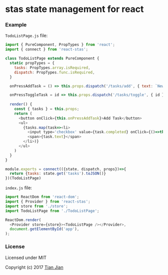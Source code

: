 stas state management for react
=================================

### Example
`TodoListPage.js` file:
```js
import { PureComponent, PropTypes } from 'react';
import { connect } from 'react-stas';

class TodoListPage extends PureComponent {
  static propTypes = {
    tasks: PropTypes.array.isRequired,
    dispatch: PropTypes.func.isRequired,
  }

  onPressAddTask = () => this.props.dispatch('/tasks/add', { text: `New Task ${Date.now()}` })

  onPressToggleTask = id => this.props.dispatch('/tasks/toggle', { id })
  
  render() {
    const { tasks } = this.props;
    return (
      <button onClick={this.onPressAddTask}>Add Task</button>
      <ul>
        {tasks.map(task=><li>
          <input type='checkbox' value={task.completed} onClick={()=>this.onPressToggleTask(task.id)}/>
          <span>{task.text}</span>
        </li>)}
      </ul>
    )
  }
}

module.exports = connect(({state, dispatch, props})=>{
  return {tasks: state.get('tasks').toJSON()}
})(TodoListPage)
```

`index.js` file:
```js
import ReactDom from 'react-dom';
import { Provider } from 'react-stas';
import store from './store';
import TodoListPage from './TodoListPage';

ReactDom.render(
  <Provider store={store}><TodoListPage /></Provider>,
  document.getElementById('app'),
);

```

### License
Licensed under MIT

Copyright (c) 2017 [Tian Jian](https://github.com/tianjianchn)
